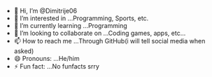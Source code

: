 - 👋 Hi, I’m @Dimitrije06
- 👀 I’m interested in ...Programming, Sports, etc.
- 🌱 I’m currently learning ...Programming 
- 💞️ I’m looking to collaborate on ...Coding games, apps, etc...
- 📫 How to reach me ...Through GitHub(i will tell social media when asked)
- 😄 Pronouns: ...He/him
- ⚡ Fun fact: ...No funfacts srry

<!---
Dimitrije06/Dimitrije06 is a ✨ special ✨ repository because its `README.md` (this file) appears on your GitHub profile.
You can click the Preview link to take a look at your changes.
--->
